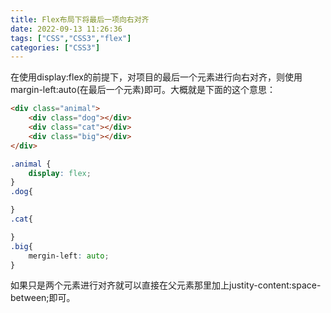```yaml
---
title: Flex布局下将最后一项向右对齐
date: 2022-09-13 11:26:36
tags: ["CSS","CSS3","flex"]
categories: ["CSS3"]
---
```


在使用display:flex的前提下，对项目的最后一个元素进行向右对齐，则使用margin-left:auto(在最后一个元素)即可。大概就是下面的这个意思：

```html
<div class="animal">
    <div class="dog"></div>
    <div class="cat"></div>
    <div class="big"></div>
</div>
```

```css
.animal {
    display: flex;
}
.dog{

}
.cat{

}
.big{
    mergin-left: auto;
}
```
如果只是两个元素进行对齐就可以直接在父元素那里加上justity-content:space-between;即可。


